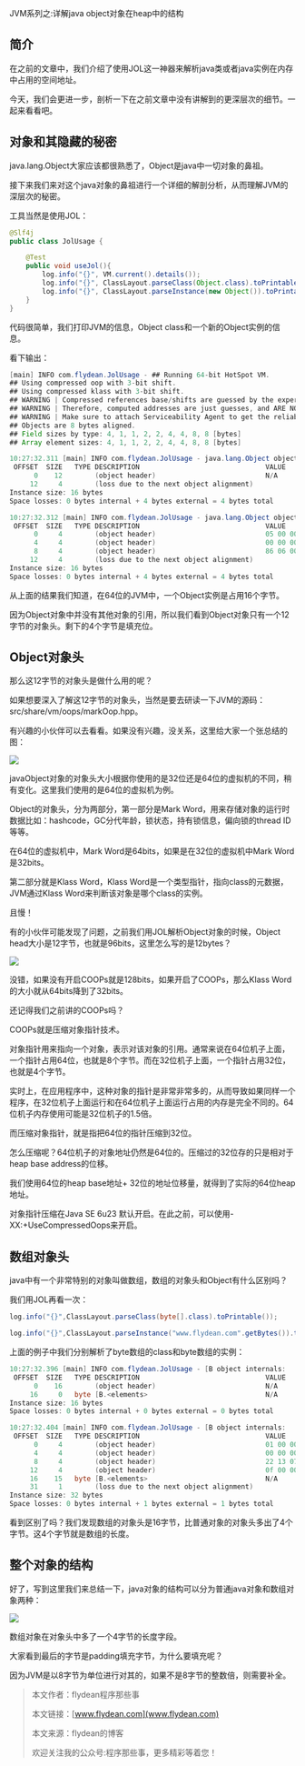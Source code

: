 JVM系列之:详解java object对象在heap中的结构

## 简介

在之前的文章中，我们介绍了使用JOL这一神器来解析java类或者java实例在内存中占用的空间地址。

今天，我们会更进一步，剖析一下在之前文章中没有讲解到的更深层次的细节。一起来看看吧。

## 对象和其隐藏的秘密

java.lang.Object大家应该都很熟悉了，Object是java中一切对象的鼻祖。

接下来我们来对这个java对象的鼻祖进行一个详细的解剖分析，从而理解JVM的深层次的秘密。

工具当然是使用JOL：

~~~java
@Slf4j
public class JolUsage {

    @Test
    public void useJol(){
        log.info("{}", VM.current().details());
        log.info("{}", ClassLayout.parseClass(Object.class).toPrintable());
        log.info("{}", ClassLayout.parseInstance(new Object()).toPrintable());
    }
}
~~~

代码很简单，我们打印JVM的信息，Object class和一个新的Object实例的信息。

看下输出：

~~~java
[main] INFO com.flydean.JolUsage - ## Running 64-bit HotSpot VM.
## Using compressed oop with 3-bit shift.
## Using compressed klass with 3-bit shift.
## WARNING | Compressed references base/shifts are guessed by the experiment!
## WARNING | Therefore, computed addresses are just guesses, and ARE NOT RELIABLE.
## WARNING | Make sure to attach Serviceability Agent to get the reliable addresses.
## Objects are 8 bytes aligned.
## Field sizes by type: 4, 1, 1, 2, 2, 4, 4, 8, 8 [bytes]
## Array element sizes: 4, 1, 1, 2, 2, 4, 4, 8, 8 [bytes]

10:27:32.311 [main] INFO com.flydean.JolUsage - java.lang.Object object internals:
 OFFSET  SIZE   TYPE DESCRIPTION                               VALUE
      0    12        (object header)                           N/A
     12     4        (loss due to the next object alignment)
Instance size: 16 bytes
Space losses: 0 bytes internal + 4 bytes external = 4 bytes total

10:27:32.312 [main] INFO com.flydean.JolUsage - java.lang.Object object internals:
 OFFSET  SIZE   TYPE DESCRIPTION                               VALUE
      0     4        (object header)                           05 00 00 00 (00000101 00000000 00000000 00000000) (5)
      4     4        (object header)                           00 00 00 00 (00000000 00000000 00000000 00000000) (0)
      8     4        (object header)                           86 06 00 00 (10000110 00000110 00000000 00000000) (1670)
     12     4        (loss due to the next object alignment)
Instance size: 16 bytes
Space losses: 0 bytes internal + 4 bytes external = 4 bytes total
~~~

从上面的结果我们知道，在64位的JVM中，一个Object实例是占用16个字节。 

因为Object对象中并没有其他对象的引用，所以我们看到Object对象只有一个12字节的对象头。剩下的4个字节是填充位。

## Object对象头

那么这12字节的对象头是做什么用的呢？

如果想要深入了解这12字节的对象头，当然是要去研读一下JVM的源码：src/share/vm/oops/markOop.hpp。

有兴趣的小伙伴可以去看看。如果没有兴趣，没关系，这里给大家一个张总结的图：

![](https://img-blog.csdnimg.cn/20200618121615778.png?x-oss-process=image/watermark,type_ZmFuZ3poZW5naGVpdGk,shadow_0,text_aHR0cDovL3d3dy5mbHlkZWFuLmNvbQ==,size_35,color_8F8F8F,t_70)

javaObject对象的对象头大小根据你使用的是32位还是64位的虚拟机的不同，稍有变化。这里我们使用的是64位的虚拟机为例。

Object的对象头，分为两部分，第一部分是Mark Word，用来存储对象的运行时数据比如：hashcode，GC分代年龄，锁状态，持有锁信息，偏向锁的thread ID等等。

在64位的虚拟机中，Mark Word是64bits，如果是在32位的虚拟机中Mark Word是32bits。

第二部分就是Klass Word，Klass Word是一个类型指针，指向class的元数据，JVM通过Klass Word来判断该对象是哪个class的实例。

且慢！

有的小伙伴可能发现了问题，之前我们用JOL解析Object对象的时候，Object head大小是12字节，也就是96bits，这里怎么写的是12bytes？

![](https://img-blog.csdnimg.cn/20200618122419596.png?x-oss-process=image/watermark,type_ZmFuZ3poZW5naGVpdGk,shadow_0,text_aHR0cDovL3d3dy5mbHlkZWFuLmNvbQ==,size_35,color_8F8F8F,t_70)

没错，如果没有开启COOPs就是128bits，如果开启了COOPs，那么Klass Word的大小就从64bits降到了32bits。

还记得我们之前讲的COOPs吗？

COOPs就是压缩对象指针技术。

对象指针用来指向一个对象，表示对该对象的引用。通常来说在64位机子上面，一个指针占用64位，也就是8个字节。而在32位机子上面，一个指针占用32位，也就是4个字节。

实时上，在应用程序中，这种对象的指针是非常非常多的，从而导致如果同样一个程序，在32位机子上面运行和在64位机子上面运行占用的内存是完全不同的。64位机子内存使用可能是32位机子的1.5倍。

而压缩对象指针，就是指把64位的指针压缩到32位。

怎么压缩呢？64位机子的对象地址仍然是64位的。压缩过的32位存的只是相对于heap base address的位移。

我们使用64位的heap base地址+ 32位的地址位移量，就得到了实际的64位heap地址。

对象指针压缩在Java SE 6u23 默认开启。在此之前，可以使用-XX:+UseCompressedOops来开启。

## 数组对象头

java中有一个非常特别的对象叫做数组，数组的对象头和Object有什么区别吗？

我们用JOL再看一次：

~~~java
log.info("{}",ClassLayout.parseClass(byte[].class).toPrintable());

log.info("{}",ClassLayout.parseInstance("www.flydean.com".getBytes()).toPrintable());
~~~

上面的例子中我们分别解析了byte数组的class和byte数组的实例：

~~~java
10:27:32.396 [main] INFO com.flydean.JolUsage - [B object internals:
 OFFSET  SIZE   TYPE DESCRIPTION                               VALUE
      0    16        (object header)                           N/A
     16     0   byte [B.<elements>                             N/A
Instance size: 16 bytes
Space losses: 0 bytes internal + 0 bytes external = 0 bytes total

10:27:32.404 [main] INFO com.flydean.JolUsage - [B object internals:
 OFFSET  SIZE   TYPE DESCRIPTION                               VALUE
      0     4        (object header)                           01 00 00 00 (00000001 00000000 00000000 00000000) (1)
      4     4        (object header)                           00 00 00 00 (00000000 00000000 00000000 00000000) (0)
      8     4        (object header)                           22 13 07 00 (00100010 00010011 00000111 00000000) (463650)
     12     4        (object header)                           0f 00 00 00 (00001111 00000000 00000000 00000000) (15)
     16    15   byte [B.<elements>                             N/A
     31     1        (loss due to the next object alignment)
Instance size: 32 bytes
Space losses: 0 bytes internal + 1 bytes external = 1 bytes total
~~~

看到区别了吗？我们发现数组的对象头是16字节，比普通对象的对象头多出了4个字节。这4个字节就是数组的长度。

## 整个对象的结构

好了，写到这里我们来总结一下，java对象的结构可以分为普通java对象和数组对象两种：

![](https://img-blog.csdnimg.cn/20200618135903311.png?x-oss-process=image/watermark,type_ZmFuZ3poZW5naGVpdGk,shadow_0,text_aHR0cDovL3d3dy5mbHlkZWFuLmNvbQ==,size_35,color_8F8F8F,t_70)

数组对象在对象头中多了一个4字节的长度字段。

大家看到最后的字节是padding填充字节，为什么要填充呢？

因为JVM是以8字节为单位进行对其的，如果不是8字节的整数倍，则需要补全。

> 本文作者：flydean程序那些事
> 
> 本文链接：[www.flydean.com](www.flydean.com)
> 
> 本文来源：flydean的博客
> 
> 欢迎关注我的公众号:程序那些事，更多精彩等着您！


